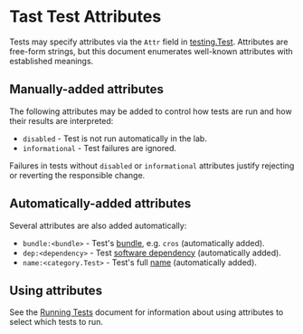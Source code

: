 # Tast Test Attributes

Tests may specify attributes via the `Attr` field in [testing.Test]. Attributes
are free-form strings, but this document enumerates well-known attributes with
established meanings.

## Manually-added attributes

The following attributes may be added to control how tests are run and how their
results are interpreted:

*   `disabled` - Test is not run automatically in the lab.
*   `informational` - Test failures are ignored.

Failures in tests without `disabled` or `informational` attributes justify
rejecting or reverting the responsible change.

## Automatically-added attributes

Several attributes are also added automatically:

*   `bundle:<bundle>` - Test's [bundle], e.g. `cros` (automatically added).
*   `dep:<dependency>` - Test [software dependency] (automatically added).
*   `name:<category.Test>` - Test's full [name] (automatically added).

## Using attributes

See the [Running Tests] document for information about using attributes to
select which tests to run.

[testing.Test]: https://godoc.org/chromium.googlesource.com/chromiumos/platform/tast.git/src/chromiumos/tast/testing#Test
[bundle]: overview.md#Test-bundles
[software dependency]: test_dependencies.md
[name]: writing_tests.md#Test-names
[Running Tests]: running_tests.md
